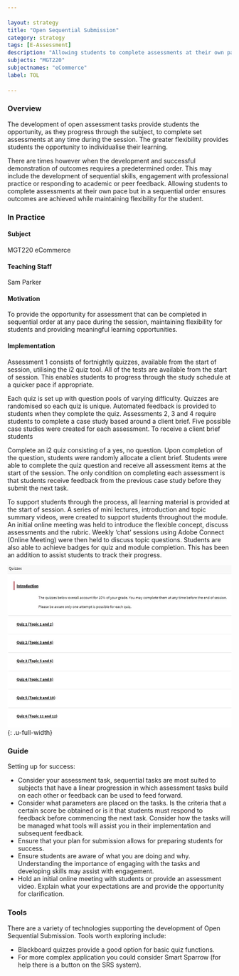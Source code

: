 ```yaml
---

layout: strategy
title: "Open Sequential Submission"
category: strategy
tags: [E-Assessment]
description: "Allowing students to complete assessments at their own pace but in a sequential order."
subjects: "MGT220"
subjectnames: "eCommerce"
label: TOL

---
```


### Overview

The development of open assessment tasks provide students the opportunity, as they progress through the subject, to complete set assessments at any time during the session. The greater flexibility provides students the opportunity to individualise their learning.

There are times however when the development and successful demonstration of outcomes requires a predetermined order. This may include the development of sequential skills, engagement with professional practice or responding to academic or peer feedback. Allowing students to complete assessments at their own pace but in a sequential order ensures outcomes are achieved while maintaining flexibility for the student.

### In Practice
<div class="u-release practice" >

<div class="practice-item">
<div class="practice-content" markdown="1">

#### Subject

MGT220 eCommerce

#### Teaching Staff

Sam Parker

#### Motivation

To provide the opportunity for assessment that can be completed in sequential order at any pace during the session, maintaining flexibility for students and providing meaningful learning opportunities.

#### Implementation

Assessment 1 consists of fortnightly quizzes, available from the start of session, utilising the i2 quiz tool. All of the tests are available from the start of session. This enables students to progress through the study schedule at a quicker pace if appropriate.

Each quiz is set up with question pools of varying difficulty. Quizzes are randomised so each quiz is unique. Automated feedback is provided to students when they complete the quiz. Assessments 2, 3 and 4 require students to complete a case study based around a client brief. Five possible case studies were created for each assessment. To receive a client brief students

Complete an i2 quiz consisting of a yes, no question. Upon completion of the question, students were randomly allocate a client brief. Students were able to complete the quiz question and receive all assessment items at the start of the session. The only condition on completing each assessment is that students receive feedback from the previous case study before they submit the next task.

To support students through the process, all learning material is provided at the start of session. A series of mini lectures, introduction and topic summary videos, were created to support students throughout the module. An initial online meeting was held to introduce the flexible concept, discuss assessments and the rubric. Weekly ‘chat’ sessions using Adobe Connect (Online Meeting) were then held to discuss topic questions. Students are also able to achieve badges for quiz and module completion. This has been an addition to assist students to track their progress.

![Screenshot of the Quiz structure](../images/practices/open-sequential-submission-MGT220.jpg){: .u-full-width}


</div>
</div>
</div>

### Guide

Setting up for success:
- Consider your assessment task, sequential tasks are most suited to subjects that have a linear progression in which assessment tasks build on each other or feedback can be used to feed forward.
- Consider what parameters are placed on the tasks. Is the criteria that a certain score be obtained or is it that students must respond to feedback before commencing the next task.
Consider how the tasks will be managed what tools will assist you in their implementation and subsequent feedback.
- Ensure that your plan for submission allows for preparing students for success.
- Ensure students are aware of what you are doing and why. Understanding the importance of engaging with the tasks and developing skills may assist with engagement.
- Hold an initial online meeting with students or provide an assessment video. Explain what your expectations are and provide the opportunity for clarification.

### Tools

There are a variety of technologies supporting the development of Open Sequential Submission. Tools worth exploring include:

- Blackboard quizzes provide a good option for basic quiz functions.
- For more complex application you could consider Smart Sparrow (for help there is a button on the SRS system).
